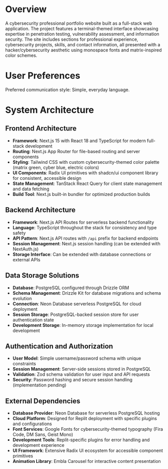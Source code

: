 # Overview

A cybersecurity professional portfolio website built as a full-stack web application. The project features a terminal-themed interface showcasing expertise in penetration testing, vulnerability assessment, and information security. The site includes sections for professional experience, cybersecurity projects, skills, and contact information, all presented with a hacker/cybersecurity aesthetic using monospace fonts and matrix-inspired color schemes.

# User Preferences

Preferred communication style: Simple, everyday language.

# System Architecture

## Frontend Architecture
- **Framework**: Next.js 15 with React 18 and TypeScript for modern full-stack development
- **Routing**: Next.js App Router for file-based routing and server components
- **Styling**: Tailwind CSS with custom cybersecurity-themed color palette (matrix green, cyber blue, electric colors)
- **UI Components**: Radix UI primitives with shadcn/ui component library for consistent, accessible design
- **State Management**: TanStack React Query for client state management and data fetching
- **Build Tool**: Next.js built-in bundler for optimized production builds

## Backend Architecture
- **Framework**: Next.js API Routes for serverless backend functionality
- **Language**: TypeScript throughout the stack for consistency and type safety
- **API Pattern**: Next.js API routes with `/api` prefix for backend endpoints
- **Session Management**: Next.js session handling (can be extended with NextAuth.js)
- **Storage Interface**: Can be extended with database connections or external APIs

## Data Storage Solutions
- **Database**: PostgreSQL configured through Drizzle ORM
- **Schema Management**: Drizzle Kit for database migrations and schema evolution
- **Connection**: Neon Database serverless PostgreSQL for cloud deployment
- **Session Storage**: PostgreSQL-backed session store for user authentication state
- **Development Storage**: In-memory storage implementation for local development

## Authentication and Authorization
- **User Model**: Simple username/password schema with unique constraints
- **Session Management**: Server-side sessions stored in PostgreSQL
- **Validation**: Zod schema validation for user input and API requests
- **Security**: Password hashing and secure session handling (implementation pending)

## External Dependencies
- **Database Provider**: Neon Database for serverless PostgreSQL hosting
- **Cloud Platform**: Designed for Replit deployment with specific plugins and configurations
- **Font Services**: Google Fonts for cybersecurity-themed typography (Fira Code, DM Sans, Geist Mono)
- **Development Tools**: Replit-specific plugins for error handling and development experience
- **UI Framework**: Extensive Radix UI ecosystem for accessible component primitives
- **Animation Library**: Embla Carousel for interactive content presentation